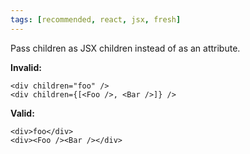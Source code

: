 ```yaml
---
tags: [recommended, react, jsx, fresh]
---
```


Pass children as JSX children instead of as an attribute.

**Invalid:**

```tsx
<div children="foo" />
<div children={[<Foo />, <Bar />]} />
```

**Valid:**

```tsx
<div>foo</div>
<div><Foo /><Bar /></div>
```
